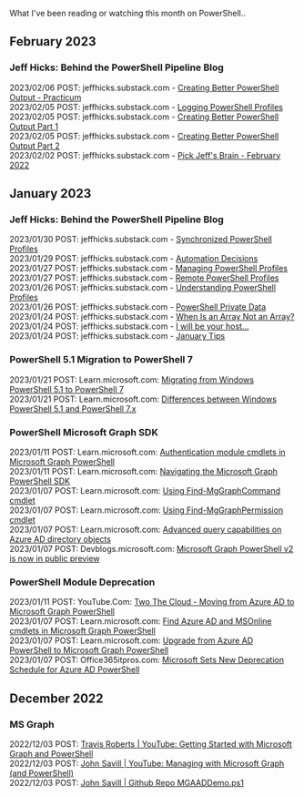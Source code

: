 What I've been reading or watching this month on PowerShell..

## February 2023

### Jeff Hicks: Behind the PowerShell Pipeline Blog

2023/02/06 POST: jeffhicks.substack.com - [Creating Better PowerShell Output - Practicum](https://jeffhicks.substack.com/p/creating-better-powershell-output-50c)<br>
2023/02/05 POST: jeffhicks.substack.com - [Logging PowerShell Profiles](https://jeffhicks.substack.com/p/logging-powershell-profiles)<br>
2023/02/05 POST: jeffhicks.substack.com - [Creating Better PowerShell Output Part 1](https://jeffhicks.substack.com/p/creating-better-powershell-output)<br>
2023/02/05 POST: jeffhicks.substack.com - [Creating Better PowerShell Output Part 2](https://jeffhicks.substack.com/p/creating-better-powershell-output-3e2)<br>
2023/02/02 POST: jeffhicks.substack.com - [Pick Jeff's Brain - February 2022](https://jeffhicks.substack.com/p/pick-jeffs-brain-february-2022)<br>

## January 2023

### Jeff Hicks: Behind the PowerShell Pipeline Blog

2023/01/30 POST: jeffhicks.substack.com - [Synchronized PowerShell Profiles](https://jeffhicks.substack.com/p/synchronized-powershell-profiles)<br>
2023/01/29 POST: jeffhicks.substack.com - [Automation Decisions](https://jeffhicks.substack.com/p/automation-decisions)<br>
2023/01/27 POST: jeffhicks.substack.com - [Managing PowerShell Profiles](https://jeffhicks.substack.com/p/managing-powershell-profiles)<br>
2023/01/27 POST: jeffhicks.substack.com - [Remote PowerShell Profiles](https://jeffhicks.substack.com/p/remote-powershell-profiles)<br>
2023/01/26 POST: jeffhicks.substack.com - [Understanding PowerShell Profiles](https://jeffhicks.substack.com/p/understanding-powershell-profiles)<br>
2023/01/26 POST: jeffhicks.substack.com - [PowerShell Private Data](https://jeffhicks.substack.com/p/powershell-private-data)<br>
2023/01/24 POST: jeffhicks.substack.com - [When Is an Array Not an Array?](https://jeffhicks.substack.com/p/when-is-an-array-not-an-array)<br>
2023/01/24 POST: jeffhicks.substack.com - [I will be your host...](https://jeffhicks.substack.com/p/i-will-be-your-host)<br>
2023/01/24 POST: jeffhicks.substack.com - [January Tips](https://jeffhicks.substack.com/p/january-tips)<br>

### PowerShell 5.1 Migration to PowerShell 7

2023/01/21 POST: Learn.microsoft.com: [Migrating from Windows PowerShell 5.1 to PowerShell 7](https://learn.microsoft.com/en-us/powershell/scripting/whats-new/migrating-from-windows-powershell-51-to-powershell-7?view=powershell-7.3)<br>
2023/01/21 POST: Learn.microsoft.com: [Differences between Windows PowerShell 5.1 and PowerShell 7.x](https://learn.microsoft.com/en-us/powershell/scripting/whats-new/differences-from-windows-powershell?view=powershell-7.3)

### PowerShell Microsoft Graph SDK

2023/01/11 POST: Learn.microsoft.com: [Authentication module cmdlets in Microsoft Graph PowerShell](https://learn.microsoft.com/en-us/powershell/microsoftgraph/authentication-commands?view=graph-powershell-1.0)<br>
2023/01/11 POST: Learn.microsoft.com: [Navigating the Microsoft Graph PowerShell SDK](https://learn.microsoft.com/en-us/powershell/microsoftgraph/navigating?view=graph-powershell-1.0)<br>
2023/01/07 POST: Learn.microsoft.com: [Using Find-MgGraphCommand cmdlet](https://learn.microsoft.com/en-us/powershell/microsoftgraph/find-mg-graph-command?view=graph-powershell-1.0)<br>
2023/01/07 POST: Learn.microsoft.com: [Using Find-MgGraphPermission cmdlet](https://learn.microsoft.com/en-us/powershell/microsoftgraph/find-mg-graph-permission?view=graph-powershell-1.0)<br>
2023/01/07 POST: Learn.microsoft.com: [Advanced query capabilities on Azure AD directory objects](https://learn.microsoft.com/en-us/graph/aad-advanced-queries?tabs=powershell)<br>
2023/01/07 POST: Devblogs.microsoft.com: [Microsoft Graph PowerShell v2 is now in public preview](https://devblogs.microsoft.com/microsoft365dev/microsoft-graph-powershell-v2-is-now-in-public-preview-half-the-size-and-will-speed-up-your-automations/)<br>

### PowerShell Module Deprecation
2023/01/11 POST: YouTube.Com: [Two The Cloud - Moving from Azure AD to Microsoft Graph PowerShell](https://www.youtube.com/watch?v=Phxuta2NmlI)<br>
2023/01/07 POST: Learn.microsoft.com: [Find Azure AD and MSOnline cmdlets in Microsoft Graph PowerShell](https://learn.microsoft.com/en-us/powershell/microsoftgraph/azuread-msoline-cmdlet-map?view=graph-powershell-1.0)<br>
2023/01/07 POST: Learn.microsoft.com: [Upgrade from Azure AD PowerShell to Microsoft Graph PowerShell](https://learn.microsoft.com/en-us/powershell/microsoftgraph/migration-steps?view=graph-powershell-1.0)<br>
2023/01/07 POST: Office365itpros.com: [Microsoft Sets New Deprecation Schedule for Azure AD PowerShell](https://office365itpros.com/2022/03/17/azure-ad-powershell-deprecation/)<br>

## December 2022

### MS Graph
2022/12/03 POST: [Travis Roberts | YouTube: Getting Started with Microsoft Graph and PowerShell](https://www.youtube.com/watch?v=oilylijvbic)<br>
2022/12/03 POST: [John Savill | YouTube: Managing with Microsoft Graph (and PowerShell)](https://www.youtube.com/watch?v=bF8vkzXJsAY)<br>
2022/12/03 POST: [John Savill | Github Repo MGAADDemo.ps1](https://github.com/johnthebrit/RandomStuff/blob/master/AzureAD/MGAADDemo.ps1)
